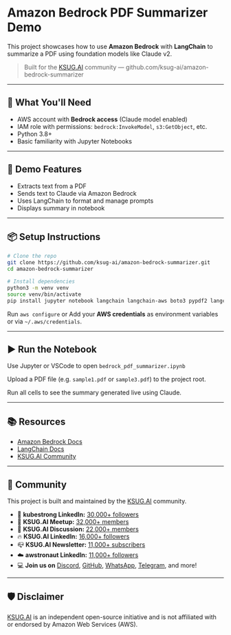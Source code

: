 # Amazon Bedrock PDF Summarizer Demo

This project showcases how to use **Amazon Bedrock** with **LangChain** to summarize a PDF using foundation models like Claude v2.

> Built for the [KSUG.AI](https://ksug.ai) community — github.com/ksug-ai/amazon-bedrock-summarizer

---

## 🔧 What You'll Need

- AWS account with **Bedrock access** (Claude model enabled)
- IAM role with permissions: `bedrock:InvokeModel`, `s3:GetObject`, etc.
- Python 3.8+
- Basic familiarity with Jupyter Notebooks

---

## 🧪 Demo Features

- Extracts text from a PDF
- Sends text to Claude via Amazon Bedrock
- Uses LangChain to format and manage prompts
- Displays summary in notebook

---

## 📦 Setup Instructions

```bash
# Clone the repo
git clone https://github.com/ksug-ai/amazon-bedrock-summarizer.git
cd amazon-bedrock-summarizer

# Install dependencies
python3 -m venv venv
source venv/bin/activate
pip install jupyter notebook langchain langchain-aws boto3 pypdf2 langchain-community nltk
```

Run `aws configure` or Add your **AWS credentials** as environment variables or via `~/.aws/credentials`.

---

## ▶️ Run the Notebook

Use Jupyter or VSCode to open `bedrock_pdf_summarizer.ipynb`

Upload a PDF file (e.g. `sample1.pdf` or `sample3.pdf`) to the project root.

Run all cells to see the summary generated live using Claude.

---

## 📚 Resources

- [Amazon Bedrock Docs](https://docs.aws.amazon.com/bedrock/)
- [LangChain Docs](https://docs.langchain.com/docs/integrations/providers/bedrock)
- [KSUG.AI Community](https://linktr.ee/ksug.ai)

---

## 💬 Community

This project is built and maintained by the [KSUG.AI](https://ksug.ai) community.

- 🔗 **kubestrong LinkedIn:** [30,000+ followers](https://linkedin.com/company/kubestrong)  
- 📍 **KSUG.AI Meetup:** [32,000+ members](https://www.meetup.com/pro/yongkang)  
- 💬 **KSUG.AI Discussion:** [22,000+ members](https://www.linkedin.com/groups/13983251/)  
- 🔥 **KSUG.AI LinkedIn:** [16,000+ followers](https://linkedin.com/company/95053109)
- 📪 **KSUG.AI Newsletter:** [11,000+ subscribers](https://www.linkedin.com/newsletters/k8sug-newsletter-7284165390442622976/)
- ☁️ **awstronaut LinkedIn:** [11,000+ followers](https://linkedin.com/company/awstronaut)  
- 💻 **Join us on** [Discord](https://discord.com/invite/Rp9WzYyKua), [GitHub](https://github.com/ksug-ai), [WhatsApp](https://chat.whatsapp.com/DMqtkzb3LvM20kN1IMZOW9), [Telegram](https://t.me/+QsBjgoId34EzN2I1), and more!

---

## 🛡 Disclaimer

[KSUG.AI](https://ksug.ai) is an independent open-source initiative and is not affiliated with or endorsed by Amazon Web Services (AWS).
